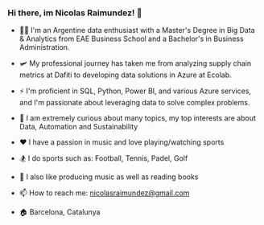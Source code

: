 ### Hi there, im Nicolas Raimundez! 👋

- 🧑‍💻 I'm an Argentine data enthusiast with a Master's Degree in Big Data & Analytics from EAE Business School and a Bachelor's in Business Administration. 

- 🛩️ My professional journey has taken me from analyzing supply chain metrics at Dafiti to developing data solutions in Azure at Ecolab.

- ⚡ I'm proficient in SQL, Python, Power BI, and various Azure services, and I'm passionate about leveraging data to solve complex problems.

- 🤖 I am extremely curious about many topics, my top interests are about Data, Automation and Sustainability

- ❤️ I have a passion in music and love playing/watching sports

- 🏂 I do sports such as: Football, Tennis, Padel, Golf

- 🌱 I also like producing music as well as reading books

- 📫 How to reach me: nicolasraimundez@gmail.com

- 🏠 Barcelona, Catalunya

<!--
**NicolasRaimundez/NicolasRaimundez** is a ✨ _special_ ✨ repository because its `README.md` (this file) appears on your GitHub profile.

Here are some ideas to get you started:

- 🔭 I’m currently working on ...
- 🌱 I’m currently learning ...
- 👯 I’m looking to collaborate on ...
- 🤔 I’m looking for help with ...
- 💬 Ask me about ...
- 📫 How to reach me: ...
- 😄 Pronouns: ...
- ⚡ Fun fact: ...
-->
